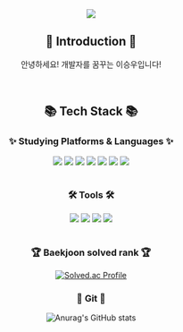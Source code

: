 <div align=center>
	<img src="https://capsule-render.vercel.app/api?type=waving&color=auto&height=200&section=header&text=Dev%20Days&fontSize=70" />	
</div>
<div align=center>
	<h2> 👋 Introduction 👋 </h2>
	<p> 안녕하세요! 개발자를 꿈꾸는 이승우입니다! </p>
</div>
<br>
<div align=center>
	<h2>📚 Tech Stack 📚</h3>
	<h3>✨ Studying Platforms & Languages ✨</h3>
</div>
<div align="center">
	<img src="https://img.shields.io/badge/Java-007396?style=flat&logo=java&logoColor=white"> 
	<img src="https://img.shields.io/badge/C-A8B9CC?style=flat&logo=c&logoColor=white" />
	<img src="https://img.shields.io/badge/C++-00599C?style=flat&logo=c%2B%2B&logoColor=white">
	<img src="https://img.shields.io/badge/HTML5-E34F26?style=flat&logo=HTML5&logoColor=white" />
	<img src="https://img.shields.io/badge/CSS3-1572B6?style=flat&logo=CSS3&logoColor=white" />
	<img src="https://img.shields.io/badge/JavaScript-F7DF1E?style=flat&logo=JavaScript&logoColor=white" />
	<img src="https://img.shields.io/badge/MySQL-4479A1?style=flat&logo=MySQL&logoColor=white" />
</div>
<br>
<div align=center>
	<h3>🛠 Tools 🛠</h3>
</div>
<div align=center>
	<img src="https://img.shields.io/badge/Eclipse%20IDE-2C2255?style=flat&logo=EclipseIDE&logoColor=white" />
	<img src="https://img.shields.io/badge/Visual%20Studio%20Code-007ACC?style=flat&logo=VisualStudioCode&logoColor=white" />
 	<img src="https://img.shields.io/badge/Visual%20Studio%202022-5C2D91.svg?&style=flat&logo=Visual%20Studio%20Code&logoColor=white" />
	<img src="https://img.shields.io/badge/GitHub-181717?style=flat&logo=GitHub&logoColor=white" />
  
</div>
<br>

<div align=center>
<h3>🏆 Baekjoon solved rank 🏆</h3>
	
[![Solved.ac Profile](http://mazassumnida.wtf/api/v2/generate_badge?boj=oltmddn123)](https://solved.ac/oltmddn123)
</div>

<div align=center>
<h3>📖 Git 📖</h3>
	
![Anurag's GitHub stats](https://github-readme-stats.vercel.app/api?username=seungwoo-project&hide=contribs,prs&show_icons=true&theme=graywhite)
</div>
